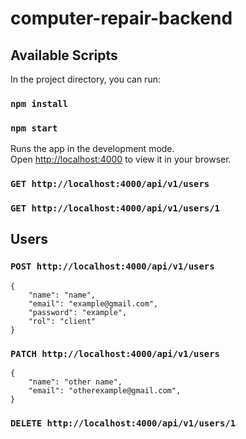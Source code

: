 # computer-repair-backend

## Available Scripts

In the project directory, you can run:
### `npm install`
### `npm start`

Runs the app in the development mode.\
Open [http://localhost:4000](http://localhost:4000) to view it in your browser.

###  `GET http://localhost:4000/api/v1/users`

###  `GET http://localhost:4000/api/v1/users/1`

## Users
###  `POST http://localhost:4000/api/v1/users`
```plain
{
    "name": "name",
    "email": "example@gmail.com",
    "password": "example",
    "rol": "client"
}
```

###  `PATCH http://localhost:4000/api/v1/users`
```plain
{
    "name": "other name",
    "email": "otherexample@gmail.com",
}
```
###  `DELETE http://localhost:4000/api/v1/users/1`




